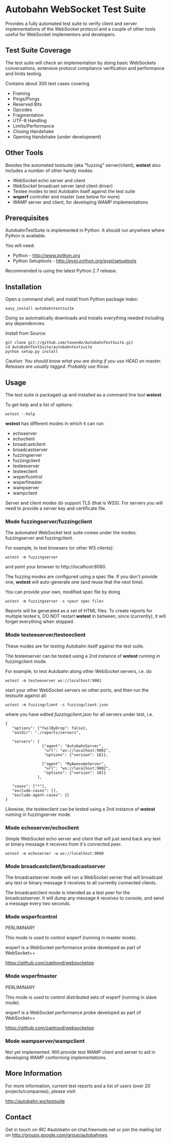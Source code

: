 Autobahn WebSocket Test Suite
=============================

Provides a fully automated test suite to verify client and server
implementations of the WebSocket protocol and a couple of other
tools useful for WebSocket implementors and developers.


Test Suite Coverage
-------------------

The test suite will check an implementation by doing basic WebSockets
conversations, extensive protocol compliance verification and performance
and limits testing.

Contains about 300 test cases covering

 * Framing
 * Pings/Pongs
 * Reserved Bits
 * Opcodes
 * Fragmentation
 * UTF-8 Handling
 * Limits/Performance
 * Closing Handshake
 * Opening Handshake (under development)


Other Tools
-----------

Besides the automated testsuite (aka "fuzzing" server/client), **wstest**
also includes a number of other handy modes:

 * WebSocket echo server and client
 * WebSocket broadcast server (and client driver)
 * Testee modes to test Autobahn itself against the test suite
 * **wsperf** controller and master (see below for more)
 * WAMP server and client, for developing WAMP implementations


Prerequisites
-------------

AutobahnTestSuite is implemented in Python. It should run anywhere where
Python is available.

You will need:

  * Python - http://www.python.org
  * Python Setuptools - http://pypi.python.org/pypi/setuptools

Recommended is using the latest Python 2.7 release.


Installation
------------

Open a command shell, and install from Python package index:

    easy_install autobahntestsuite


Doing so automatically downloads and installs everything needed
including any dependencies.


Install from Source:

    git clone git://github.com/tavendo/AutobahnTestSuite.git
    cd AutobahnTestSuite/autobahntestsuite
    python setup.py install


*Caution: You should know what you are doing if you use HEAD on master.
Releases are usually tagged. Probably use those.*


Usage
-----

The test suite is packaged up and installed as a command line tool **wstest**.

To get help and a list of options:

    wstest --help


**wstest** has different modes in which it can run:

 * echoserver
 * echoclient
 * broadcastclient
 * broadcastserver
 * fuzzingserver
 * fuzzingclient
 * testeeserver
 * testeeclient
 * wsperfcontrol
 * wsperfmaster
 * wampserver
 * wampclient


Server and client modes do support TLS (that is WSS). For servers you will
need to provide a server key and certificate file.


### Mode fuzzingserver/fuzzingclient

The automated WebSocket test suite comes under the modes: fuzzingserver and
fuzzingclient.

For example, to test browsers (or other WS clients):

    wstest -m fuzzingserver

and point your browser to http://localhost:8080.

The fuzzing modes are configured using a spec file. If you don't provide
one, **wstest** will auto-generate one (and reuse that the next time).

You can provide your own, modified spec file by doing

    wstest -m fuzzingserver -s <your spec file>

Reports will be generated as a set of HTML files. To create reports for
multiple testee's, DO NOT restart **wstest** in between, since (currently),
it will forget everything when stopped.


### Mode testeeserver/testeeclient

These modes are for testing Autobahn itself against the test suite.

The testeeserver can be tested using a 2nd instance of **wstest** running
in fuzzingclient mode.

For example, to test Autobahn along other WebSocket servers, i.e. do

    wstest -m testeeserver ws://localhost:9001

start your other WebSocket servers on other ports, and then run the testsuite
against all:

    wstest -m fuzzingclient -s fuzzingclient.json

where you have edited *fuzzingclient.json* for all servers under test, i.e.


    {
       "options": {"failByDrop": false},
       "outdir": "./reports/servers",

       "servers": [
                    {"agent": "AutobahnServer",
                     "url": "ws://localhost:9001",
                     "options": {"version": 18}},

                    {"agent": "MyAwesomeServer",
                     "url": "ws://localhost:9002",
                     "options": {"version": 18}}
                  ],

       "cases": ["*"],
       "exclude-cases": [],
       "exclude-agent-cases": {}
    }


Likewise, the testeeclient can be tested using a 2nd instance of **wstest**
running in fuzzingserver mode.


### Mode echoserver/echoclient

Simple WebSocket echo server and client that will just send back any
text or binary message it receives from it's connected peer.


    wstest -m echoserver -w ws://localhost:9000


### Mode broadcastclient/broadcastserver

The broadcastserver mode will run a WebSocket server that will broadcast
any text or binary message it receives to all currently connected clients.

The broadcastclient mode is intended as a test peer for the broadcastserver.
It will dump any message it receives to console, and send a message every
two seconds.


### Mode wsperfcontrol

PERLIMINARY

This mode is used to control wsperf (running in master mode).

wsperf is a WebSocket performance probe developed as part of WebSocket++

  https://github.com/zaphoyd/websocketpp


### Mode wsperfmaster

PERLIMINARY

This mode is used to control distributed sets of wsperf (running in slave mode).

wsperf is a WebSocket performance probe developed as part of WebSocket++

  https://github.com/zaphoyd/websocketpp


### Mode wampserver/wampclient

Not yet implemented. Will provide test WAMP client and server to aid in
developing WAMP conforming implementations.


More Information
----------------

For more information, current test reports and a list of
users (over 20 projects/companies), please visit:

   http://autobahn.ws/testsuite


Contact
-------

Get in touch on IRC #autobahn on chat.freenode.net or join the mailing
list on http://groups.google.com/group/autobahnws.
